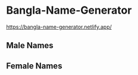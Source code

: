 # Bangla-Name-Generator

https://bangla-name-generator.netlify.app/

## Male Names

## Female Names
